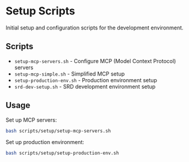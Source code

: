 # Setup Scripts

Initial setup and configuration scripts for the development environment.

## Scripts

- `setup-mcp-servers.sh` - Configure MCP (Model Context Protocol) servers
- `setup-mcp-simple.sh` - Simplified MCP setup
- `setup-production-env.sh` - Production environment setup
- `srd-dev-setup.sh` - SRD development environment setup

## Usage

Set up MCP servers:
```bash
bash scripts/setup/setup-mcp-servers.sh
```

Set up production environment:
```bash
bash scripts/setup/setup-production-env.sh
```

